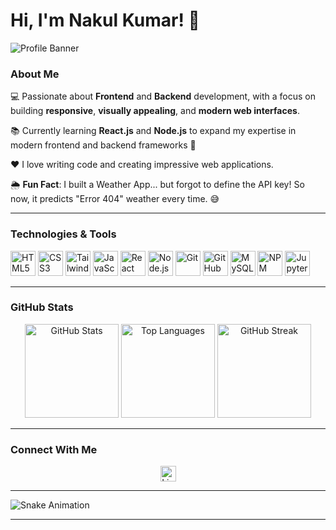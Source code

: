 # Hi, I'm Nakul Kumar! 👋

![Profile Banner](https://user-images.githubusercontent.com/18350557/176309783-0785949b-9127-417c-8b55-ab5a4333674e.gif)

### About Me

💻 Passionate about **Frontend** and **Backend** development, with a focus on building **responsive**, **visually appealing**, and **modern web interfaces**.

📚 Currently learning **React.js** and **Node.js** to expand my expertise in modern frontend and backend frameworks 🚀

❤️ I love writing code and creating impressive web applications.

🌦️ **Fun Fact**: I built a Weather App... but forgot to define the API key! So now, it predicts "Error 404" weather every time. 😅

---

### Technologies & Tools

<div align="left">
  <img src="https://cdn.jsdelivr.net/gh/devicons/devicon/icons/html5/html5-original.svg" height="40" alt="HTML5" />
  <img src="https://cdn.jsdelivr.net/gh/devicons/devicon/icons/css3/css3-original.svg" height="40" alt="CSS3" />
  <img src="https://cdn.jsdelivr.net/gh/devicons/devicon/icons/tailwindcss/tailwindcss-original-wordmark.svg" height="40" alt="TailwindCSS" />
  <img src="https://cdn.jsdelivr.net/gh/devicons/devicon/icons/javascript/javascript-original.svg" height="40" alt="JavaScript" />
  <img src="https://cdn.jsdelivr.net/gh/devicons/devicon/icons/react/react-original.svg" height="40" alt="React" />
  <img src="https://cdn.jsdelivr.net/gh/devicons/devicon/icons/nodejs/nodejs-original.svg" height="40" alt="Node.js" />
  <img src="https://cdn.jsdelivr.net/gh/devicons/devicon/icons/git/git-original.svg" height="40" alt="Git" />
  <img src="https://cdn.jsdelivr.net/gh/devicons/devicon/icons/github/github-original.svg" height="40" alt="GitHub" />
  <img src="https://cdn.jsdelivr.net/gh/devicons/devicon/icons/mysql/mysql-original.svg" height="40" alt="MySQL" />
  <img src="https://cdn.jsdelivr.net/gh/devicons/devicon/icons/npm/npm-original-wordmark.svg" height="40" alt="NPM" />
  <img src="https://cdn.jsdelivr.net/gh/devicons/devicon/icons/jupyter/jupyter-original.svg" height="40" alt="Jupyter" />
</div>

---

### GitHub Stats

<div align="center">
  <img src="https://github-readme-stats.vercel.app/api?username=NKNakulKumar&show_icons=true&hide_title=true&hide_rank=true&count_private=true&theme=chartreuse-dark&locale=en" height="150" alt="GitHub Stats" />
  <img src="https://github-readme-stats.vercel.app/api/top-langs?username=NKNakulKumar&layout=compact&langs_count=5&theme=chartreuse-dark&locale=en" height="150" alt="Top Languages" />
  <img src="https://streak-stats.demolab.com?user=NKNakulKumar&theme=chartreuse-dark&hide_border=true&date_format=M%20j%5B,%20Y%5D" height="150" alt="GitHub Streak" />
</div>

---

### Connect With Me

<div align="center">
  <a href="https://www.linkedin.com/in/nkul-kumar" target="_blank">
    <img src="https://img.shields.io/static/v1?message=LinkedIn&logo=linkedin&label=&color=0077B5&logoColor=white&style=for-the-badge" height="25" alt="LinkedIn" />
  </a>
</div>

---

![Snake Animation](https://raw.githubusercontent.com/NKNakulKumar/NKNakulKumar/output/snake.svg)

---

